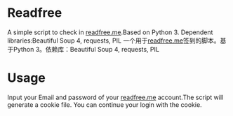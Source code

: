 # Readfree

A simple script to check in [readfree.me](readfree.me).Based on Python 3. Dependent libraries:Beautiful Soup 4, requests, PIL
一个用于[readfree.me](readfree.me)签到的脚本。基于Python 3。依赖库：Beautiful Soup 4, requests, PIL

# Usage

Input your Email and password of your [readfree.me](readfree.me) account.The script will generate a cookie file. You can continue your login with the cookie.
